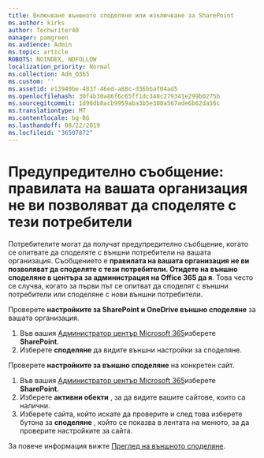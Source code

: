 ```yaml
---
title: Включване външното споделяне или изключване за SharePoint
ms.author: kirks
author: Techwriter40
manager: pamgreen
ms.audience: Admin
ms.topic: article
ROBOTS: NOINDEX, NOFOLLOW
localization_priority: Normal
ms.collection: Adm_O365
ms.custom: ''
ms.assetid: e13940be-483f-46ed-a88c-d36bbaf04ad5
ms.openlocfilehash: 30f4b30a86f6c65ff1dc348c279341e299b0275b
ms.sourcegitcommit: 1d98db8acb9959aba3b5e308a567ade6b62da56c
ms.translationtype: MT
ms.contentlocale: bg-BG
ms.lasthandoff: 08/22/2019
ms.locfileid: "36507872"
---
```

# <a name="warning-message-your-organizations-policies-dont-allow-you-to-share-with-these-users"></a>Предупредително съобщение: правилата на вашата организация не ви позволяват да споделяте с тези потребители

Потребителите могат да получат предупредително съобщение, когато се опитвате да споделяте с външни потребители на вашата организация. Съобщението е **правилата на вашата организация не ви позволяват да споделяте с тези потребители. Отидете на външно споделяне в центъра за администрация на Office 365 да я**. Това често се случва, когато за първи път се опитват да споделят с външни потребители или споделяне с нови външни потребители.

Проверете **настройките за SharePoint и OneDrive външно споделяне** за вашата организация.

1. Във вашия [Администратор център Microsoft 365](https://admin.microsoft.com/AdminPortal/Home#/homepage">https://admin.microsoft.com/)изберете **SharePoint**.
3. Изберете **споделяне** да видите външни настройки за споделяне.

Проверете **настройките за външно споделяне** на конкретен сайт.

1. Във вашия [Администратор център Microsoft 365](https://admin.microsoft.com/AdminPortal/Home#/homepage">https://admin.microsoft.com/)изберете **SharePoint**.
2. Изберете **активни обекти** , за да видите вашите сайтове, които са налични.
3. Изберете сайта, който искате да проверите и след това изберете бутона за **споделяне** , който се показва в лентата на менюто, за да проверите настройките за сайта.

За повече информация вижте [Преглед на външното споделяне](https://docs.microsoft.com/sharepoint/external-sharing-overview).